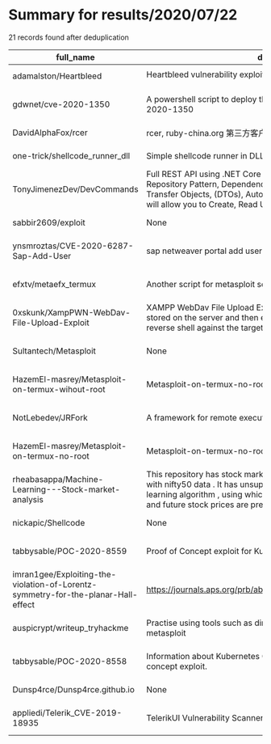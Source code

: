 
# Summary for results/2020/07/22
    
21 records found after deduplication

| full_name | description | html_url | matched_list | matched_count | pushed_at | size | stargazers_count | language | forks_count | vul_ids |
|-----------------------------------------------------------------------------------|-----------------------------------------------------------------------------------------------------------------------------------------------------------------------------------------------------------------------------------------------------------------|------------------------------------------------------------------------------------------------------|----------------------------------|-----------------|---------------------------|--------|--------------------|-------------|---------------|--------------------|
| adamalston/Heartbleed | Heartbleed vulnerability exploited 🩸 | https://github.com/adamalston/Heartbleed | ['exploit'] | 1 | 2020-07-22 04:16:20+00:00 | 1600 | 2 | Python | 0 | [] |
| gdwnet/cve-2020-1350 | A powershell script to deploy the registry mitigation key for CVE-2020-1350 | https://github.com/gdwnet/cve-2020-1350 | ['cve-2'] | 1 | 2020-07-22 12:15:00+00:00 | 3 | 1 | PowerShell | 1 | ['CVE-2020-1350'] |
| DavidAlphaFox/rcer | rcer, ruby-china.org 第三方客户端，基于 Flutter | https://github.com/DavidAlphaFox/rcer | ['rce'] | 1 | 2020-07-22 13:49:46+00:00 | 76220 | 0 | | 3 | [] |
| one-trick/shellcode_runner_dll | Simple shellcode runner in DLL form | https://github.com/one-trick/shellcode_runner_dll | ['shellcode'] | 1 | 2020-07-22 23:37:58+00:00 | 8 | 0 | C++ | 0 | [] |
| TonyJimenezDev/DevCommands | Full REST API using .NET Core 3.1. We’ll employ MVC, REST, the Repository Pattern, Dependency Injection, Entity Framework, Data Transfer Objects, (DTOs), AutoMapper to provide 6 API endpoints that will allow you to Create, Read Update and Delete resources | https://github.com/TonyJimenezDev/DevCommands | ['command injection'] | 1 | 2020-07-22 22:14:44+00:00 | 4088 | 1 | C# | 0 | [] |
| sabbir2609/exploit | None | https://github.com/sabbir2609/exploit | ['exploit'] | 1 | 2020-07-22 19:08:54+00:00 | 2 | 0 | Perl | 0 | [] |
| ynsmroztas/CVE-2020-6287-Sap-Add-User | sap netweaver portal add user administrator | https://github.com/ynsmroztas/CVE-2020-6287-Sap-Add-User | ['cve-2'] | 1 | 2020-07-22 18:06:03+00:00 | 0 | 0 | | 0 | ['CVE-2020-6287'] |
| efxtv/metaefx_termux | Another script for metasploit solution in termux | https://github.com/efxtv/metaefx_termux | ['metasploit module OR payload'] | 1 | 2020-07-22 17:10:26+00:00 | 1 | 0 | Shell | 0 | [] |
| 0xskunk/XampPWN-WebDav-File-Upload-Exploit | XAMPP WebDav File Upload Exploitation. Creates a payload that gets stored on the server and then executed to call back and start a reverse shell against the target. | https://github.com/0xskunk/XampPWN-WebDav-File-Upload-Exploit | ['exploit'] | 1 | 2020-07-22 17:03:54+00:00 | 87 | 1 | Python | 0 | [] |
| Sultantech/Metasploit | None | https://github.com/Sultantech/Metasploit | ['metasploit module OR payload'] | 1 | 2020-07-22 16:06:07+00:00 | 11 | 0 | Shell | 0 | [] |
| HazemEl-masrey/Metasploit-on-termux-wihout-root | Metasploit-on-termux-no-root | https://github.com/HazemEl-masrey/Metasploit-on-termux-wihout-root | ['metasploit module OR payload'] | 1 | 2020-07-22 13:07:50+00:00 | 5 | 1 | Shell | 3 | [] |
| NotLebedev/JRFork | A framework for remote execution of java code | https://github.com/NotLebedev/JRFork | ['remote code execution'] | 1 | 2020-07-22 15:54:24+00:00 | 177 | 0 | Java | 0 | [] |
| HazemEl-masrey/Metasploit-on-termux-no-root | Metasploit-on-termux-no-root | https://github.com/HazemEl-masrey/Metasploit-on-termux-no-root | ['metasploit module OR payload'] | 1 | 2020-07-22 10:32:09+00:00 | 0 | 0 | | 0 | [] |
| rheabasappa/Machine-Learning---Stock-market-analysis | This repository has stock market data of several companies along with nifty50 data . It has unsupervised and supervised machine learning algorithm , using which the stock market data is exploited and future stock prices are predicted . | https://github.com/rheabasappa/Machine-Learning---Stock-market-analysis | ['exploit'] | 1 | 2020-07-22 08:55:42+00:00 | 0 | 0 | | 0 | [] |
| nickapic/Shellcode | None | https://github.com/nickapic/Shellcode | ['shellcode'] | 1 | 2020-07-22 07:59:58+00:00 | 0 | 0 | C | 0 | [] |
| tabbysable/POC-2020-8559 | Proof of Concept exploit for Kubernetes CVE-2020-8559 | https://github.com/tabbysable/POC-2020-8559 | ['cve poc', 'exploit'] | 2 | 2020-07-22 05:30:14+00:00 | 4 | 21 | Shell | 4 | ['CVE-2020-8559'] |
| imran1gee/Exploiting-the-violation-of-Lorentz-symmetry-for-the-planar-Hall-effect | https://journals.aps.org/prb/abstract/10.1103/PhysRevB.100.041201 | https://github.com/imran1gee/Exploiting-the-violation-of-Lorentz-symmetry-for-the-planar-Hall-effect | ['exploit'] | 1 | 2020-07-22 02:50:44+00:00 | 464 | 0 | Mathematica | 0 | [] |
| auspicrypt/writeup_tryhackme | Practise using tools such as dirbuster, hydra, nmap, nikto and metasploit | https://github.com/auspicrypt/writeup_tryhackme | ['metasploit module OR payload'] | 1 | 2020-07-22 10:50:21+00:00 | 729 | 0 | | 0 | [] |
| tabbysable/POC-2020-8558 | Information about Kubernetes CVE-2020-8558, including proof of concept exploit. | https://github.com/tabbysable/POC-2020-8558 | ['cve poc', 'exploit'] | 2 | 2020-07-22 12:34:47+00:00 | 16 | 34 | Python | 6 | ['CVE-2020-8558'] |
| Dunsp4rce/Dunsp4rce.github.io | None | https://github.com/Dunsp4rce/Dunsp4rce.github.io | ['rce'] | 1 | 2020-07-22 10:59:08+00:00 | 326 | 0 | HTML | 0 | [] |
| appliedi/Telerik_CVE-2019-18935 | TelerikUI Vulnerability Scanner (CVE-2019-18935) | https://github.com/appliedi/Telerik_CVE-2019-18935 | ['cve-2'] | 1 | 2020-07-22 14:17:10+00:00 | 3983 | 0 | | 0 | ['CVE-2019-18935'] |

